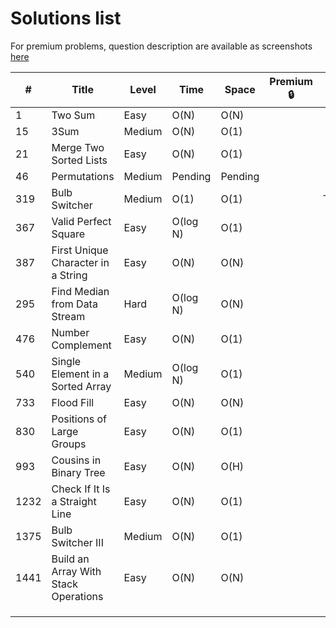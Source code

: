 # Solutions list

For premium problems, question description are available as screenshots [here](./premium-questions)

| # | Title | Level | Time | Space | Premium 🔒 | Note |
|---|---|---|---|---|---|---|
| 1 | Two Sum | Easy | O(N) | O(N) | | |
| 15 | 3Sum | Medium | O(N) | O(1) | | |
| 21 | Merge Two Sorted Lists | Easy | O(N) | O(1) | | |
| 46 | Permutations | Medium | Pending | Pending | | |
| 319 | Bulb Switcher | Medium | O(1) | O(1) | | Tricky |
| 367 | Valid Perfect Square | Easy | O(log N) | O(1) | | |
| 387 | First Unique Character in a String | Easy | O(N) | O(N) | | |
| 295 | Find Median from Data Stream | Hard | O(log N) | O(N) | | |
| 476 | Number Complement | Easy | O(N) | O(1) | | |
| 540 | Single Element in a Sorted Array | Medium | O(log N) | O(1) | | |
| 733 | Flood Fill | Easy | O(N) | O(N) | | |
| 830 | Positions of Large Groups | Easy | O(N) | O(1) | | |
| 993 | Cousins in Binary Tree | Easy | O(N) | O(H) | | |
| 1232 | Check If It Is a Straight Line | Easy | O(N) | O(1) | | |
| 1375 | Bulb Switcher III | Medium | O(N) | O(1) | | |
| 1441 | Build an Array With Stack Operations | Easy | O(N) | O(N) | | |
| | | | | | | |
| | | | | | | |
| | | | | | | |
